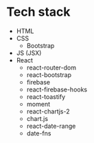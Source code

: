 # Tech stack

- HTML
- CSS
  - Bootstrap
- JS (JSX)
- React
  - react-router-dom
  - react-bootstrap
  - firebase
  - react-firebase-hooks
  - react-toastify
  - moment
  - react-chartjs-2
  - chart.js
  - react-date-range
  - date-fns
